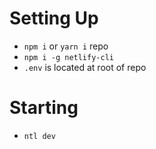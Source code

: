 # Setting Up
- `npm i` or `yarn i` repo
- `npm i -g netlify-cli`
- `.env` is located at root of repo

# Starting
- `ntl dev`
